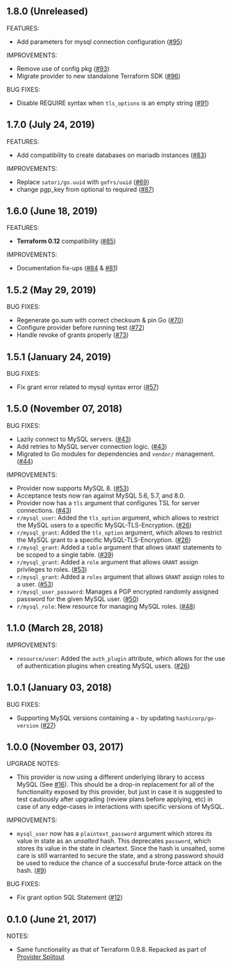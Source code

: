 ## 1.8.0 (Unreleased)

FEATURES:
* Add parameters for mysql connection configuration ([#95](https://github.com/terraform-providers/terraform-provider-mysql/pull/95))

IMPROVEMENTS:
* Remove use of config pkg ([#93](https://github.com/terraform-providers/terraform-provider-mysql/pull/93))
* Migrate provider to new standalone Terraform SDK ([#96](https://github.com/terraform-providers/terraform-provider-mysql/pull/96))

BUG FIXES:
* Disable REQUIRE syntax when `tls_options` is an empty string ([#91](https://github.com/terraform-providers/terraform-provider-mysql/pull/91))

## 1.7.0 (July 24, 2019)

FEATURES:
* Add compatibility to create databases on mariadb instances ([#83](https://github.com/terraform-providers/terraform-provider-mysql/pull/83))

IMPROVEMENTS:
* Replace `satori/go.uuid` with `gofrs/uuid` ([#69](https://github.com/terraform-providers/terraform-provider-mysql/pull/69))
* change pgp_key from optional to required ([#87](https://github.com/terraform-providers/terraform-provider-mysql/pull/87))

## 1.6.0 (June 18, 2019)

FEATURES:
* **Terraform 0.12** compatibility ([#85](https://github.com/terraform-providers/terraform-provider-mysql/pull/85))

IMPROVEMENTS:
* Documentation fix-ups ([#84](https://github.com/terraform-providers/terraform-provider-mysql/pull/84) & [#81](https://github.com/terraform-providers/terraform-provider-mysql/pull/81))

## 1.5.2 (May 29, 2019)

BUG FIXES:

* Regenerate go.sum with correct checksum & pin Go ([#70](https://github.com/terraform-providers/terraform-provider-mysql/issues/70))
* Configure provider before running test ([#72](https://github.com/terraform-providers/terraform-provider-mysql/issues/72))
* Handle revoke of grants properly ([#73](https://github.com/terraform-providers/terraform-provider-mysql/issues/73))

## 1.5.1 (January 24, 2019)

BUG FIXES:

* Fix grant error related to mysql syntax error ([#57](https://github.com/terraform-providers/terraform-provider-mysql/issues/57))

## 1.5.0 (November 07, 2018)

BUG FIXES:

* Lazily connect to MySQL servers. ([#43](https://github.com/terraform-providers/terraform-provider-mysql/issues/43))
* Add retries to MySQL server connection logic. ([#43](https://github.com/terraform-providers/terraform-provider-mysql/issues/43))
* Migrated to Go modules for dependencies and `vendor/` management. ([#44](https://github.com/terraform-providers/terraform-provider-mysql/issues/44))

IMPROVEMENTS:

* Provider now supports MySQL 8. ([#53](https://github.com/terraform-providers/terraform-provider-mysql/issues/53))
* Acceptance tests now ran against MySQL 5.6, 5.7, and 8.0.
* Provider now has a `tls` argument that configures TSL for server connections. ([#43](https://github.com/terraform-providers/terraform-provider-mysql/issues/43))
* `r/mysql_user`: Added the `tls_option` argument, which allows to restrict the MySQL users to a specific MySQL-TLS-Encryption. ([#26](https://github.com/terraform-providers/terraform-provider-mysql/issues/40))
* `r/mysql_grant`: Added the `tls_option` argument, which allows to restrict the MySQL grant to a specific MySQL-TLS-Encryption. ([#26](https://github.com/terraform-providers/terraform-provider-mysql/issues/40))
* `r/mysql_grant`: Added a `table` argument that allows `GRANT` statements to be scoped to a single table. ([#39](https://github.com/terraform-providers/terraform-provider-mysql/issues/30))
* `r/mysql_grant`: Added a `role` argument that allows `GRANT` assign privileges to roles. ([#53](https://github.com/terraform-providers/terraform-provider-mysql/issues/53))
* `r/mysql_grant`: Added a `roles` argument that allows `GRANT` assign roles to a user. ([#53](https://github.com/terraform-providers/terraform-provider-mysql/issues/53))
* `r/mysql_user_password`: Manages a PGP encrypted randomly assigned password for the given MySQL user. ([#50](https://github.com/terraform-providers/terraform-provider-mysql/issues/50))
* `r/mysql_role`: New resource for managing MySQL roles. ([#48](https://github.com/terraform-providers/terraform-provider-mysql/issues/48))

## 1.1.0 (March 28, 2018)

IMPROVEMENTS:

* `resource/user`: Added the `auth_plugin` attribute, which allows for the use of authentication plugins when creating MySQL users. ([#26](https://github.com/terraform-providers/terraform-provider-mysql/issues/26))

## 1.0.1 (January 03, 2018)

BUG FIXES:

* Supporting MySQL versions containing a `~` by updating `hashicorp/go-version` ([#27](https://github.com/terraform-providers/terraform-provider-mysql/issues/27))

## 1.0.0 (November 03, 2017)

UPGRADE NOTES:

* This provider is now using a different underlying library to access MySQL (See [#16](https://github.com/terraform-providers/terraform-provider-mysql/issues/16)). This should be a drop-in replacement for all of the functionality exposed by this provider, but just in case it is suggested to test cautiously after upgrading (review plans before applying, etc) in case of any edge-cases in interactions with specific versions of MySQL.

IMPROVEMENTS:

* `mysql_user` now has a `plaintext_password` argument which stores its value in state as an _unsalted_ hash. This deprecates `password`, which stores its value in the state in cleartext. Since the hash is unsalted, some care is still warranted to secure the state, and a strong password should be used to reduce the chance of a successful brute-force attack on the hash. ([#9](https://github.com/terraform-providers/terraform-provider-mysql/issues/9))

BUG FIXES:

* Fix grant option SQL Statement ([#12](https://github.com/terraform-providers/terraform-provider-mysql/issues/12))

## 0.1.0 (June 21, 2017)

NOTES:

* Same functionality as that of Terraform 0.9.8. Repacked as part of [Provider Splitout](https://www.hashicorp.com/blog/upcoming-provider-changes-in-terraform-0-10/)
